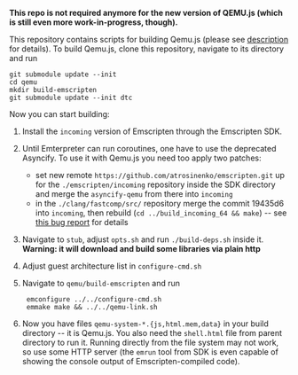 **This repo is not required anymore for the new version of QEMU.js (which is still even more work-in-progress, though).**

This repository contains scripts for building Qemu.js (please see [description](https://github.com/atrosinenko/qemujs/blob/emscripten/README.md) for details). To build Qemu.js, clone this repository, navigate to its directory and run

    git submodule update --init
    cd qemu
    mkdir build-emscripten
    git submodule update --init dtc

Now you can start building:

1. Install the `incoming` version of Emscripten through the Emscripten SDK.
2. Until Emterpreter can run coroutines, one have to use the deprecated Asyncify. To use it with Qemu.js you need too apply two patches:
   * set new remote `https://github.com/atrosinenko/emscripten.git` up for the `./emscripten/incoming` repository inside the SDK directory and merge the `asyncify-qemu` from there into `incoming`
   * in the `./clang/fastcomp/src/` repository merge the commit 19435d6 into `incoming`, then rebuild (`cd ../build_incoming_64 && make`) -- see [this bug report](https://github.com/kripken/emscripten-fastcomp/issues/167) for details
3. Navigate to `stub`, adjust `opts.sh` and run `./build-deps.sh` inside it. **Warning: it will download and build some libraries via plain http**
4. Adjust guest architecture list in `configure-cmd.sh`
5. Navigate to `qemu/build-emscripten` and run

        emconfigure ../../configure-cmd.sh
        emmake make && ../../qemu-link.sh

6. Now you have files `qemu-system-*.{js,html.mem,data}` in your build directory -- it is Qemu.js. You also need the `shell.html` file from parent directory to run it. Running directly from the file system may not work, so use some HTTP server (the `emrun` tool from SDK is even capable of showing the console output of Emscripten-compiled code).
